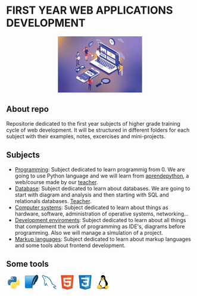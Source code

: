 # FIRST YEAR WEB APPLICATIONS DEVELOPMENT  
<div align="center">
<img width = 45% src = "img/p.jpg">
</div>  

## About repo
Repositorie dedicated to the first year subjects of higher grade training cycle of web development. It will be structured in different folders for each subject with their examples, notes, excercises and mini-projects.  

## Subjects
- [Programming](pro/README.md): Subject dedicated to learn programmig from 0. We are going to use Python language and we will learn from [aprendepython](https://aprendepython.es/), a web/course made by our [teacher](https://github.com/sdelquin).
- [Database](ddbb/README.md): Subject dedicated to learn about databases. We are going to start with diagram and analysis and then starting with SQL and relationals databases. [Teacher](https://github.com/jpexposito).  
- [Computer systems](systems/README.md): Subject dedicated to learn about things as hardware, software, administration of operative systems, networking...  
- [Development enviroments](ets/README.md): Subject dedicated to learn about all things that complement the work of programming as IDE's, diagrams before programming. Also we will manage a simulation of a project.
- [Markup languages](lnd/README.md): Subject dedicated to learn about markup languages and some tools about frontend development.  

## Some tools
<img src="https://github.com/devicons/devicon/blob/master/icons/python/python-original.svg" title="Python" alt="Python" width="40" height="40"/>&nbsp;
<img src="https://github.com/devicons/devicon/blob/master/icons/sqlite/sqlite-original.svg" title="SQLite" alt="SQLite" width="40" height="40"/>&nbsp;
<img src="https://github.com/devicons/devicon/blob/master/icons/mysql/mysql-original.svg" title="MySQL" alt="MySQL" width="40" height="40"/>&nbsp;
<img src="https://github.com/devicons/devicon/blob/master/icons/html5/html5-original.svg" title="HTML5" alt="HTML5" width="40" height="40"/>&nbsp;
<img src="https://github.com/devicons/devicon/blob/master/icons/css3/css3-original.svg" title="CSS" alt="CSS" width="40" height="40"/>&nbsp;
<img src="https://github.com/devicons/devicon/blob/master/icons/linux/linux-original.svg" title="Linux" alt="Linux" width="40" height="40"/>&nbsp;
